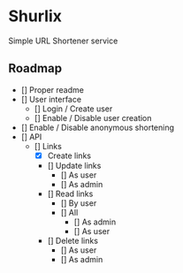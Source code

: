 # Shurlix
Simple URL Shortener service


## Roadmap

- [] Proper readme
- [] User interface
    - [] Login / Create user
    - [] Enable / Disable user creation
- [] Enable / Disable anonymous shortening
- [] API
    - [] Links
        - [x] Create links
        - [] Update links
            - [] As user
            - [] As admin
        - [] Read links
            - [] By user
            - [] All   
                - [] As admin
                - [] As user
        - [] Delete links
            - [] As user
            - [] As admin